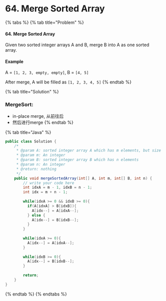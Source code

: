 # 64. Merge Sorted Array

{% tabs %}
{% tab title="Problem" %}
#### 64. Merge Sorted Array

Given two sorted integer arrays A and B, merge B into A as one sorted array.

#### Example

A = `[1, 2, 3, empty, empty]`, B = `[4, 5]`

After merge, A will be filled as `[1, 2, 3, 4, 5]`
{% endtab %}

{% tab title="Solution" %}
### MergeSort:

* in-place merge, 从前往后
* 然后进行merge
{% endtab %}

{% tab title="Java" %}
```java
public class Solution {
    /*
     * @param A: sorted integer array A which has m elements, but size of A is m+n
     * @param m: An integer
     * @param B: sorted integer array B which has n elements
     * @param n: An integer
     * @return: nothing
     */
    public void mergeSortedArray(int[] A, int m, int[] B, int n) {
        // write your code here
        int idxA = m - 1, idxB = n - 1;
        int idx = m + n - 1;
        
        while(idxA >= 0 && idxB >= 0){
          if(A[idxA] > B[idxB]){
            A[idx--] = A[idxA--];
          } else {
            A[idx--] = B[idxB--];
          }
        }
        
        while(idxA >= 0){
          A[idx--] = A[idxA--];
        }
        
        while(idxB >= 0){
          A[idx--] = B[idxB--];
        }
        
        return;
    }
}
```
{% endtab %}
{% endtabs %}

